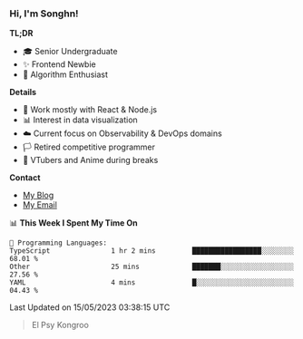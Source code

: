 ### Hi, I'm Songhn!

**TL;DR**

- 🎓 Senior Undergraduate
- ✨ Frontend Newbie
- 🎈 Algorithm Enthusiast

**Details**

- 🎯 Work mostly with React & Node.js
- 📊 Interest in data visualization
- ☁️ Current focus on Observability & DevOps domains
- 🏳️ Retired competitive programmer
- 🍵 VTubers and Anime during breaks

**Contact**
- [My Blog](https://blog.songhn.com)
- [My Email](mailto:songhn233@gmail.com)

<!--START_SECTION:waka-->
📊 **This Week I Spent My Time On** 

```text
💬 Programming Languages: 
TypeScript               1 hr 2 mins         █████████████████░░░░░░░░   68.01 % 
Other                    25 mins             ███████░░░░░░░░░░░░░░░░░░   27.56 % 
YAML                     4 mins              █░░░░░░░░░░░░░░░░░░░░░░░░   04.43 % 
```


 Last Updated on 15/05/2023 03:38:15 UTC
<!--END_SECTION:waka-->

> El Psy Kongroo
